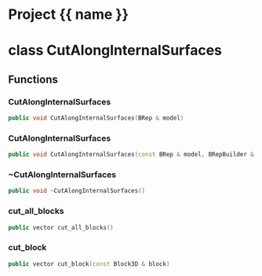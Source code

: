 <script setup>
import {useRoute} from 'vitepress'
const {path} = useRoute()
const tokens = path.split('/')
const words = tokens[2].split('-');
for (let i = 0; i < words.length; i++) {
    words[i] = words[i].charAt(0).toUpperCase() + words[i].slice(1);
    words[i] = words[i].replace('geode', 'Geode')
}
const name = words.join('-');
</script>
# Project {{ name }}

# class CutAlongInternalSurfaces


## Functions

### CutAlongInternalSurfaces

```cpp
public void CutAlongInternalSurfaces(BRep & model)
```


### CutAlongInternalSurfaces

```cpp
public void CutAlongInternalSurfaces(const BRep & model, BRepBuilder & builder)
```


### ~CutAlongInternalSurfaces

```cpp
public void ~CutAlongInternalSurfaces()
```


### cut_all_blocks

```cpp
public vector cut_all_blocks()
```


### cut_block

```cpp
public vector cut_block(const Block3D & block)
```




